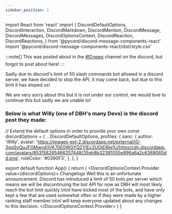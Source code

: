 ```yaml
---
sidebar_position: 1
---
```

import React from 'react'
import {
	DiscordDefaultOptions,
	DiscordInteraction,
	DiscordMarkdown,
	DiscordMention,
	DiscordMessage,
	DiscordMessages,
	DiscordOptionsContext,
	DiscordReaction,
	DiscordReactions,
} from '@pycord/discord-message-components-react'
import '@pycord/discord-message-components-react/dist/style.css'

:::note[]
This was posted about in the [<DiscordMention>#❗╏news</DiscordMention>](https://discord.com/channels/639477525927690240/898050443446464532/1200591997128409178) channel on the discord, but forgot to post about here!
:::

Sadly due to discord's limit of 50 slash commands bot allowed in a discord server, we have decided to stop the API, it may come back, but due to this limit it has stoped us!

We are very sorry about this but it is not under our control, we would love to continue this but sadly we are unable to!

### Below is what <DiscordMention>Willy</DiscordMention> (one of DBH's many Devs) is the discord post they made:

// Extend the default options in order to provide your own
const discordOptions = {
	...DiscordDefaultOptions,
	profiles: {
		sanc: {
			author: 'Willy',
			avatar: 'https://images-ext-2.discordapp.net/external/lG-3qgSvQuJFGMwnA1VK70E0WGYQ2YIEc2UGtDBie1U/https/cdn.discordapp.com/avatars/853158265466257448/35eb8b32381055e896a6a2c6368065dd.png',
			roleColor: '#0390F3',
		},
	},
}

export default function App() {
	return (
		<DiscordOptionsContext.Provider value={discordOptions}>
			<DiscordMessages>
				<DiscordMessage profile="Willy">
					<DiscordMention>Changelogs</DiscordMention>
          Well this is an unfortunate announcement. Discord has introduced a limit of 50 bots per server which means we will be discontinuing the bot API for now as DBH will most likely reach the bot limit quickly.\n\nI have kicked most of the bots, and have only kept a few that are used somewhat often or if they were made by a higher ranking staff member.\n\nI will keep everyone updated about any changes to this decision.
					</div>
				</DiscordMessage>
			</DiscordMessages>
		</DiscordOptionsContext.Provider>
	)
}
